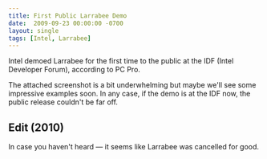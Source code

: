 ```yaml
---
title: First Public Larrabee Demo
date:  2009-09-23 00:00:00 -0700
layout: single
tags: [Intel, Larrabee]
---
```


Intel demoed Larrabee for the first time to the public at the IDF (Intel Developer Forum), according to PC Pro.

The attached screenshot is a bit underwhelming but maybe we'll see some impressive examples soon. In any case, if the demo is at the IDF now, the public release couldn't be far off.

## Edit (2010)

In case you haven't heard — it seems like Larrabee was cancelled for good.
